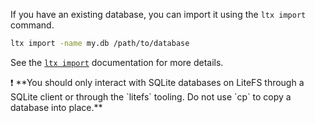 If you have an existing database, you can import it using the `ltx import`
command.

```sh
ltx import -name my.db /path/to/database
```

See the [`ltx import`](/docs/litefs/import) documentation for more details.

<div class="callout">
  ❗️ **You should only interact with SQLite databases on LiteFS through
  a SQLite client or through the `litefs` tooling. Do not use `cp` to copy a
  database into place.**
</div>
